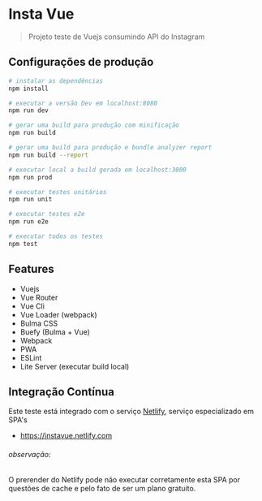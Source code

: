 # Insta Vue

> Projeto teste de Vuejs consumindo API do Instagram

## Configurações de produção

``` bash
# instalar as dependências
npm install

# executar a versão Dev em localhost:8080
npm run dev

# gerar uma build para produção com minificação
npm run build

# gerar uma build para produção e bundle analyzer report
npm run build --report

# executar local a build gerada em localhost:3000
npm run prod

# executar testes unitários
npm run unit

# executar testes e2e
npm run e2e

# executar todos os testes
npm test
```

## Features
* Vuejs
* Vue Router
* Vue Cli
* Vue Loader (webpack)
* Bulma CSS
* Buefy (Bulma + Vue)
* Webpack
* PWA
* ESLint
* Lite Server (executar build local)

## Integração Contínua
Este teste está integrado com o serviço [Netlify](https://netlify.com), serviço especializado em SPA's

* https://instavue.netlify.com

###### observação:
O prerender do Netlify pode não executar corretamente esta SPA por questões de cache e pelo fato de ser um plano gratuito.
